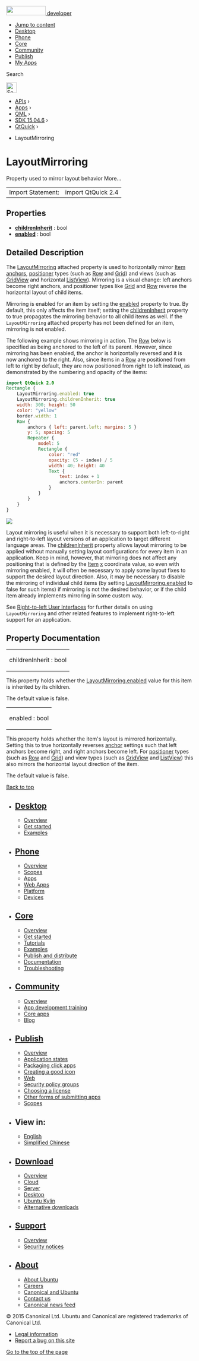 <a href="https://developer.ubuntu.com/" class="logo-ubuntu"><img src="https://developer.ubuntu.com/assets/sites/ubuntu/latest/u/img/logos/logo-ubuntu-orange.svg" width="106" height="25" /> <span>developer</span></a>

-   [Jump to content](index.html#main-content)
-   [Desktop](https://developer.ubuntu.com/en/desktop/)
-   [Phone](https://developer.ubuntu.com/en/phone/)
-   [Core](https://developer.ubuntu.com/core)
-   [Community](https://developer.ubuntu.com/en/community/)
-   [Publish](https://developer.ubuntu.com/en/publish/)
-   [My Apps](https://myapps.developer.ubuntu.com/)

Search

<img src="https://developer.ubuntu.com/assets/sites/ubuntu/latest/u/img/search-white.svg" alt="Search" height="28" />

-   [APIs](../../../../index.html) ›
-   [Apps](../../../index.html) ›
-   [QML](../../index.html) ›
-   [SDK 15.04.6](../index.html) ›
-   [QtQuick](../QtQuick/index.html) ›

<!-- -->

-   LayoutMirroring

LayoutMirroring
===============

<span class="subtitle"></span>
Property used to mirror layout behavior More...

|                   |                    |
|-------------------|--------------------|
| Import Statement: | import QtQuick 2.4 |

<span id="properties"></span>
Properties
----------

-   ****[childrenInherit](index.html#childrenInherit-prop)**** : bool
-   ****[enabled](index.html#enabled-prop)**** : bool

<span id="details"></span>
Detailed Description
--------------------

The [LayoutMirroring](index.html) attached property is used to horizontally mirror [Item anchors](../QtQuick.qtquick-positioning-anchors/index.html#anchor-layout), [positioner](../QtQuick.qtquick-positioning-layouts/index.html) types (such as [Row](../QtQuick.qtquick-positioning-layouts/index.html#row) and [Grid](../QtQuick.qtquick-positioning-layouts/index.html#grid)) and views (such as [GridView](https://developer.ubuntu.com/api/apps/qml/sdk-15.04.6/QtQuick.draganddrop/#gridview) and horizontal [ListView](../QtQuick.ListView/index.html)). Mirroring is a visual change: left anchors become right anchors, and positioner types like [Grid](../QtQuick.qtquick-positioning-layouts/index.html#grid) and [Row](../QtQuick.qtquick-positioning-layouts/index.html#row) reverse the horizontal layout of child items.

Mirroring is enabled for an item by setting the [enabled](index.html#enabled-prop) property to true. By default, this only affects the item itself; setting the [childrenInherit](index.html#childrenInherit-prop) property to true propagates the mirroring behavior to all child items as well. If the `LayoutMirroring` attached property has not been defined for an item, mirroring is not enabled.

The following example shows mirroring in action. The [Row](../QtQuick.qtquick-positioning-layouts/index.html#row) below is specified as being anchored to the left of its parent. However, since mirroring has been enabled, the anchor is horizontally reversed and it is now anchored to the right. Also, since items in a [Row](../QtQuick.qtquick-positioning-layouts/index.html#row) are positioned from left to right by default, they are now positioned from right to left instead, as demonstrated by the numbering and opacity of the items:

``` qml
import QtQuick 2.0
Rectangle {
    LayoutMirroring.enabled: true
    LayoutMirroring.childrenInherit: true
    width: 300; height: 50
    color: "yellow"
    border.width: 1
    Row {
        anchors { left: parent.left; margins: 5 }
        y: 5; spacing: 5
        Repeater {
            model: 5
            Rectangle {
                color: "red"
                opacity: (5 - index) / 5
                width: 40; height: 40
                Text {
                    text: index + 1
                    anchors.centerIn: parent
                }
            }
        }
    }
}
```

![](https://developer.ubuntu.com/static/devportal_uploaded/78cfad02-1ec3-4309-9aaa-803202d0bf5c-api/apps/qml/sdk-15.04.6/QtQuick.LayoutMirroring/images/layoutmirroring.png)

Layout mirroring is useful when it is necessary to support both left-to-right and right-to-left layout versions of an application to target different language areas. The [childrenInherit](index.html#childrenInherit-prop) property allows layout mirroring to be applied without manually setting layout configurations for every item in an application. Keep in mind, however, that mirroring does not affect any positioning that is defined by the [Item](../QtQuick.Item/index.html) [x](../QtQuick.Item/index.html#x-prop) coordinate value, so even with mirroring enabled, it will often be necessary to apply some layout fixes to support the desired layout direction. Also, it may be necessary to disable the mirroring of individual child items (by setting [LayoutMirroring.enabled](index.html#enabled-prop) to false for such items) if mirroring is not the desired behavior, or if the child item already implements mirroring in some custom way.

See [Right-to-left User Interfaces](../QtQuick.qtquick-positioning-righttoleft/index.html) for further details on using `LayoutMirroring` and other related features to implement right-to-left support for an application.

Property Documentation
----------------------

<table>
<colgroup>
<col width="100%" />
</colgroup>
<tbody>
<tr class="odd">
<td><p><span id="childrenInherit-prop"></span><span class="name">childrenInherit</span> : <span class="type">bool</span></p></td>
</tr>
</tbody>
</table>

This property holds whether the [LayoutMirroring.enabled](index.html#enabled-prop) value for this item is inherited by its children.

The default value is false.

<table>
<colgroup>
<col width="100%" />
</colgroup>
<tbody>
<tr class="odd">
<td><p><span id="enabled-prop"></span><span class="name">enabled</span> : <span class="type">bool</span></p></td>
</tr>
</tbody>
</table>

This property holds whether the item's layout is mirrored horizontally. Setting this to true horizontally reverses [anchor](../QtQuick.qtquick-positioning-anchors/index.html#anchor-layout) settings such that left anchors become right, and right anchors become left. For [positioner](../QtQuick.qtquick-positioning-layouts/index.html) types (such as [Row](../QtQuick.qtquick-positioning-layouts/index.html#row) and [Grid](../QtQuick.qtquick-positioning-layouts/index.html#grid)) and view types (such as [GridView](https://developer.ubuntu.com/api/apps/qml/sdk-15.04.6/QtQuick.draganddrop/#gridview) and [ListView](../QtQuick.ListView/index.html)) this also mirrors the horizontal layout direction of the item.

The default value is false.

[Back to top](index.html#)

-   [Desktop](https://developer.ubuntu.com/en/desktop/)
    ---------------------------------------------------

    -   [Overview](https://developer.ubuntu.com/en/desktop/)
    -   [Get started](http://snapcraft.io/?utm_source=developer.ubuntu.com&utm_medium=devportal&utm_term=snaps%20snapcraft%20desktop&utm_content=menu&utm_campaign=duc_snappers)
    -   [Examples](https://github.com/ubuntu/snappy-playpen)

-   [Phone](https://developer.ubuntu.com/en/phone/)
    -----------------------------------------------

    -   [Overview](https://developer.ubuntu.com/en/phone/)
    -   [Scopes](https://developer.ubuntu.com/en/phone/scopes/)
    -   [Apps](https://developer.ubuntu.com/en/phone/apps/)
    -   [Web Apps](https://developer.ubuntu.com/en/phone/web/)
    -   [Platform](https://developer.ubuntu.com/en/phone/platform/)
    -   [Devices](https://developer.ubuntu.com/en/phone/devices/)

-   [Core](https://developer.ubuntu.com/core)
    -----------------------------------------

    -   [Overview](https://developer.ubuntu.com/core)
    -   [Get started](https://developer.ubuntu.com/core/get-started)
    -   [Tutorials](https://developer.ubuntu.com/core/tutorials)
    -   [Examples](https://developer.ubuntu.com/core/examples)
    -   [Publish and distribute](https://developer.ubuntu.com/core/publish-and-distribute)
    -   [Documentation](https://developer.ubuntu.com/core/documentation)
    -   [Troubleshooting](https://developer.ubuntu.com/core/troubleshooting)

-   [Community](https://developer.ubuntu.com/en/community/)
    -------------------------------------------------------

    -   [Overview](https://developer.ubuntu.com/en/community/)
    -   [App development training](https://developer.ubuntu.com/en/community/training/)
    -   [Core apps](https://developer.ubuntu.com/en/community/core-apps/)
    -   [Blog](https://developer.ubuntu.com/en/community/blog/)

-   [Publish](https://developer.ubuntu.com/en/publish/)
    ---------------------------------------------------

    -   [Overview](https://developer.ubuntu.com/en/publish/)
    -   [Application states](https://developer.ubuntu.com/en/publish/application-states/)
    -   [Packaging click apps](https://developer.ubuntu.com/en/publish/packaging-click-apps/)
    -   [Creating a good icon](https://developer.ubuntu.com/en/publish/creating-a-good-icon/)
    -   [Web](https://developer.ubuntu.com/en/publish/web/)
    -   [Security policy groups](https://developer.ubuntu.com/en/publish/security-policy-groups/)
    -   [Choosing a license](https://developer.ubuntu.com/en/publish/choosing-a-license/)
    -   [Other forms of submitting apps](https://developer.ubuntu.com/en/publish/other-forms-of-submitting-apps/)
    -   [Scopes](https://developer.ubuntu.com/en/publish/scopes/)

-   View in:
    --------

    -   [English](index.html "Change to language: English")
    -   [Simplified Chinese](index.html "Change to language: Simplified Chinese")

-   [Download](http://ubuntu.com/download/)
    ---------------------------------------

    -   [Overview](http://ubuntu.com/download)
    -   [Cloud](http://ubuntu.com/download/cloud)
    -   [Server](http://ubuntu.com/download/server)
    -   [Desktop](http://ubuntu.com/download/desktop)
    -   [Ubuntu Kylin](http://ubuntu.com/download/ubuntu-kylin)
    -   [Alternative downloads](http://ubuntu.com/download/alternative-downloads)

-   [Support](http://ubuntu.com/support/)
    -------------------------------------

    -   [Overview](http://ubuntu.com/support)
    -   [Security notices](http://www.ubuntu.com/usn/)

-   [About](http://ubuntu.com/about/)
    ---------------------------------

    -   [About Ubuntu](http://ubuntu.com/about/about-ubuntu)
    -   [Careers](http://www.canonical.com/careers)
    -   [Canonical and Ubuntu](http://ubuntu.com/about/canonical-and-ubuntu)
    -   [Contact us](http://ubuntu.com/about/contact-us)
    -   [Canonical news feed](http://insights.ubuntu.com/feed/)

© 2015 Canonical Ltd. Ubuntu and Canonical are registered trademarks of Canonical Ltd.

-   [Legal information](http://www.ubuntu.com/legal)
-   [Report a bug on this site](https://bugs.launchpad.net/developer-ubuntu-com/)

<span class="accessibility-aid">[Go to the top of the page](index.html#)</span>
